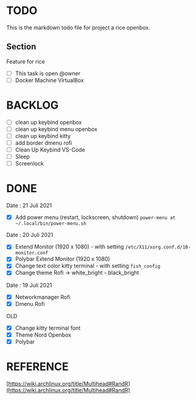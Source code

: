 # TODO

This is the markdown todo file for project a rice openbox.

## Section

Feature for rice
- [ ] This task is open @owner
- [ ] Docker Machine VirtualBox

# BACKLOG

- [ ] clean up keybind openbox
- [ ] clean up keybind menu openbox
- [ ] clean up keybind kitty
- [ ] add border dmenu rofi
- [ ] Clean Up Keybind VS-Code
- [ ] Sleep
- [ ] Screenlock

# DONE
Date : 21 Juli 2021
- [x] Add power menu (restart, lockscreen, shutdown) `power-menu at ~/.local/bin/power-menu.sh`

Date : 20 Juli 2021
- [x] Extend Monitor (1920 x 1080) - with setting `/etc/X11/xorg.conf.d/10-monitor.conf `
- [x] Polybar Extend Monitor (1920 x 1080)
- [x] Change text color kitty terminal - with setting `fish_config`
- [x] Change theme Rofi -> white_bright - black_bright

Date : 19 Juli 2021
- [x] Networkmanager Rofi
- [x] Dmenu Rofi

OLD
- [x] Change kitty terminal font
- [x] Theme Nord Openbox
- [x] Polybar

# REFERENCE

[https://wiki.archlinux.org/title/Multihead#RandR](https://wiki.archlinux.org/title/Multihead#RandR)
